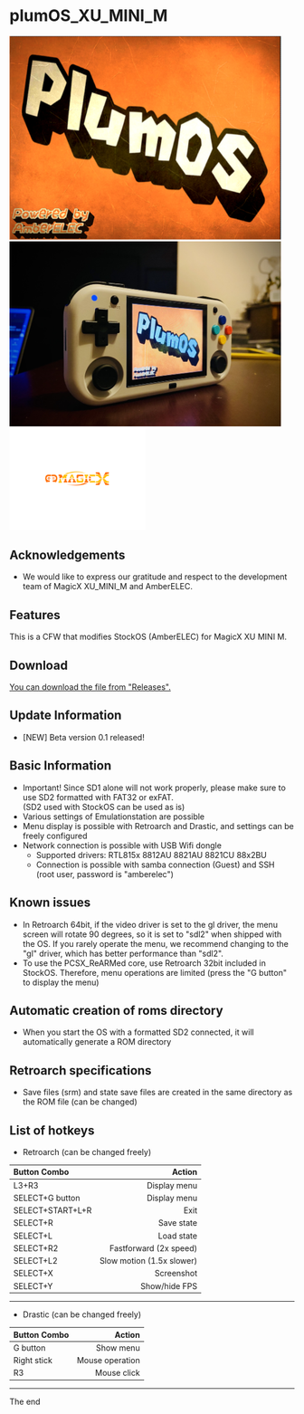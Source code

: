 # plumOS_XU_MINI_M

  <img src="https://github.com/game-de-it/XU_MINI_M/blob/main/assets/plumOS_XU_MINI_M.png" width="480">    <img src="https://github.com/game-de-it/XU_MINI_M/blob/main/assets/sc01.jpg" width="480">  
  <img src="https://github.com/game-de-it/XU_MINI_M/blob/main/assets/MagicX_logo.png" width="240">  

## Acknowledgements
- We would like to express our gratitude and respect to the development team of MagicX XU_MINI_M and AmberELEC.

## Features
This is a CFW that modifies StockOS (AmberELEC) for MagicX XU MINI M.

## Download
[You can download the file from "Releases".](https://github.com/game-de-it/XU_MINI_M/releases/tag/plumOS_XU_MINI_M_0.1)

## Update Information
- [NEW] Beta version 0.1 released!

## Basic Information
- Important! Since SD1 alone will not work properly, please make sure to use SD2 formatted with FAT32 or exFAT.   
(SD2 used with StockOS can be used as is)
- Various settings of Emulationstation are possible
- Menu display is possible with Retroarch and Drastic, and settings can be freely configured
- Network connection is possible with USB Wifi dongle
  - Supported drivers: RTL815x 8812AU 8821AU 8821CU 88x2BU
  - Connection is possible with samba connection (Guest) and SSH (root user, password is "amberelec")

## Known issues
- In Retroarch 64bit, if the video driver is set to the gl driver, the menu screen will rotate 90 degrees, 
so it is set to "sdl2" when shipped with the OS. If you rarely operate the menu, we recommend changing to the "gl" driver, which has better performance than "sdl2".
- To use the PCSX_ReARMed core, use Retroarch 32bit included in StockOS.
Therefore, menu operations are limited (press the "G button" to display the menu)

## Automatic creation of roms directory
- When you start the OS with a formatted SD2 connected, it will automatically generate a ROM directory

## Retroarch specifications
- Save files (srm) and state save files are created in the same directory as the ROM file (can be changed)

## List of hotkeys
- Retroarch (can be changed freely)

| Button Combo | Action |
|:-----------|------------:|
| L3+R3 | Display menu |
| SELECT+G button | Display menu |
| SELECT+START+L+R | Exit |
| SELECT+R | Save state |
| SELECT+L | Load state |
| SELECT+R2 | Fastforward (2x speed) |
| SELECT+L2 | Slow motion (1.5x slower) |
| SELECT+X | Screenshot |
| SELECT+Y | Show/hide FPS |

---

- Drastic (can be changed freely)

| Button Combo | Action |
|:-----------|------------:|
| G button | Show menu |
| Right stick | Mouse operation |
| R3 | Mouse click |

---

The end
